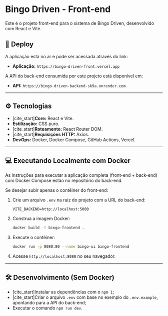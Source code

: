 # Bingo Driven - Front-end

Este é o projeto front-end para o sistema de Bingo Driven, desenvolvido com React e Vite.

## 🚀 Deploy

A aplicação está no ar e pode ser acessada através do link:

- **Aplicação:** `https://bingo-driven-front.vercel.app`

A API do back-end consumida por este projeto está disponível em:

- **API:** `https://bingo-driven-backend-sk9a.onrender.com`

---

## ⚙️ Tecnologias

- [cite_start]**Core:** React e Vite. 
- **Estilização:** CSS puro.
- [cite_start]**Roteamento:** React Router DOM. 
- [cite_start]**Requisições HTTP:** Axios. 
- **DevOps:** Docker, Docker Compose, GitHub Actions, Vercel.

---

## 💻 Executando Localmente com Docker

As instruções para executar a aplicação completa (front-end + back-end) com Docker Compose estão no repositório do back-end.

Se desejar subir apenas o contêiner do front-end:

1.  Crie um arquivo `.env` na raiz do projeto com a URL do back-end:
    ```
    VITE_BACKEND=http://localhost:5000
    ```

2.  Construa a imagem Docker:
    ```bash
    docker build -t bingo-frontend .
    ```

3.  Execute o contêiner:
    ```bash
    docker run -p 8080:80 --name bingo-ui bingo-frontend
    ```

4.  Acesse `http://localhost:8080` no seu navegador.

---

## 🛠️ Desenvolvimento (Sem Docker)

- [cite_start]Instalar as dependências com o `npm i`; 
- [cite_start]Criar o arquivo `.env` com base no exemplo do `.env.example`, apontando para a API do back-end;
- Executar o comando `npm run dev`.